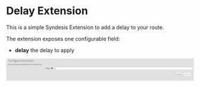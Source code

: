 # Delay Extension

This is a simple Syndesis Extension to add a delay to your route.

The extension exposes one configurable field:
- **delay** the delay to apply

![Screenshot](screenshot.png)


